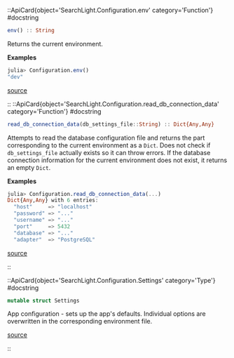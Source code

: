 

::ApiCard{object='SearchLight.Configuration.env' category='Function'}
#docstring



```julia
env() :: String
```


Returns the current environment.

**Examples**

```julia
julia> Configuration.env()
"dev"
```



[source](https://github.com/GenieFramework/SearchLight.jl/blob/v2.11.1/src/Configuration.jl#L18-L28)

::
::ApiCard{object='SearchLight.Configuration.read_db_connection_data' category='Function'}
#docstring



```julia
read_db_connection_data(db_settings_file::String) :: Dict{Any,Any}
```


Attempts to read the database configuration file and returns the part corresponding to the current environment as a `Dict`. Does not check if `db_settings_file` actually exists so it can throw errors. If the database connection information for the current environment does not exist, it returns an empty `Dict`.

**Examples**

```julia
julia> Configuration.read_db_connection_data(...)
Dict{Any,Any} with 6 entries:
  "host"     => "localhost"
  "password" => "..."
  "username" => "..."
  "port"     => 5432
  "database" => "..."
  "adapter"  => "PostgreSQL"
```



[source](https://github.com/GenieFramework/SearchLight.jl/blob/v2.11.1/src/Configuration.jl#L32-L50)

::

 

<UAlert title='Missing docstring for  `load`. '/>


::ApiCard{object='SearchLight.Configuration.Settings' category='Type'}
#docstring



```julia
mutable struct Settings
```


App configuration - sets up the app&#39;s defaults. Individual options are overwritten in the corresponding environment file.


[source](https://github.com/GenieFramework/SearchLight.jl/blob/v2.11.1/src/Configuration.jl#L98-L102)

::
